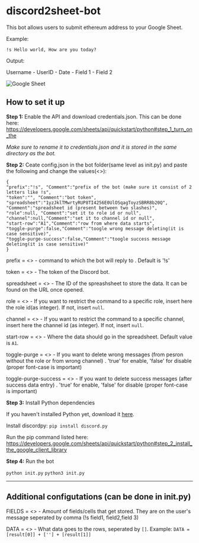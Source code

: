 # discord2sheet-bot

This bot allows users to submit ethereum address to your Google Sheet.

Example:

`!s Hello world, How are you today?`

Output:

Username - UserID - Date - Field 1 - Field 2

![Google Sheet](https://i.imgur.com/MFx25Ik.png)

## How to set it up

**Step 1:** Enable the API and download credentials.json. This can be done here: https://developers.google.com/sheets/api/quickstart/python#step_1_turn_on_the

*Make sure to rename it to credentials.json and it is stored in the same directory as the bot.*

**Step 2:** Ceate config.json in the bot folder(same level as init.py) and paste the following and change the values(<>):

```
{
"prefix":"!s", "Comment":"prefix of the bot (make sure it consist of 2 letters like !s",
"token":"", "Comment":"bot token",
"spreadsheet":"1yzJklTMwrtyRUP8TI4256E0UlOSqagToyzSBRR8b20Q", "Comment":"spreadsheet id (present between two slashes)",
"role":null, "Comment":"set it to role id or null",
"channel":null,"Comment":"set it to channel id or null",
"start-row":"A1","Comment":"row from where data starts",
"toggle-purge":false,"Comment":"toogle wrong message deleting(it is case sensitive)",
"toggle-purge-success":false,"Comment":"toogle success message deleting(it is case sensitive)"
}
```
prefix = <> - command to which the bot will reply to . Default is '!s'

token = <> - The token of the Discord bot.

spreadsheet = <> - The ID of the spreashsheet to store the data. It can be found on the URL once opened.

role = <> - If you want to restrict the command to a specific role, insert here the role id(as integer). If not, insert `null`.

channel = <> - If you want to restrict the command to a specific channel, insert here the channel id (as integer). If not, insert `null`.

start-row = <> - Where the data should go in the spreadsheet. Default value is `A1`.

toggle-purge = <> - If you want to delete wrong messages (from pesron without the role or from wrong channel) . 'true' for enable, 'false' for disable (proper font-case is important)

toggle-purge-success = <> - If you want to delete success messages (after success data entry) . 'true' for enable, 'false' for disable (proper font-case is important)

**Step 3:** Install Python dependencies

If you haven't installed Python yet, download it [here](https://www.python.org/).

Install discordpy: `pip install discord.py`

Run the pip command listed here: https://developers.google.com/sheets/api/quickstart/python#step_2_install_the_google_client_library

**Step 4:** Run the bot

`python init.py` `python3 init.py`

------

## Additional configutations (can be done in init.py)
FIELDS = <> - Amount of fields/cells that get stored. They are on the user's message seperated by comma (!s field1, field2,field 3)

DATA = <> - What data goes to the rows, seperated by `[]`. Example: `DATA = [result[0]] + [''] + [result[1]]`
